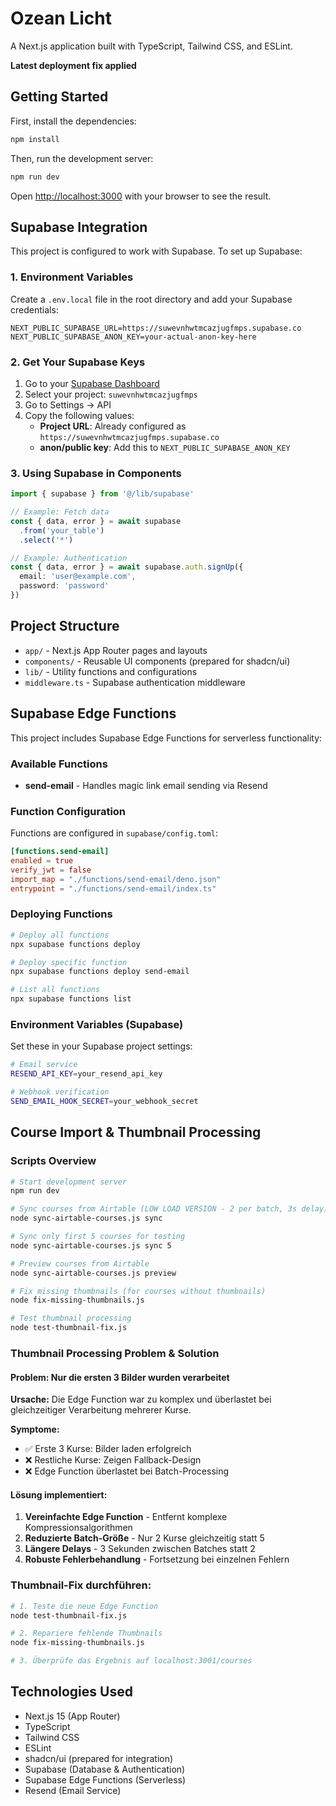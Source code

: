 # Ozean Licht

A Next.js application built with TypeScript, Tailwind CSS, and ESLint.

**Latest deployment fix applied**

## Getting Started

First, install the dependencies:

```bash
npm install
```

Then, run the development server:

```bash
npm run dev
```

Open [http://localhost:3000](http://localhost:3000) with your browser to see the result.

## Supabase Integration

This project is configured to work with Supabase. To set up Supabase:

### 1. Environment Variables

Create a `.env.local` file in the root directory and add your Supabase credentials:

```env
NEXT_PUBLIC_SUPABASE_URL=https://suwevnhwtmcazjugfmps.supabase.co
NEXT_PUBLIC_SUPABASE_ANON_KEY=your-actual-anon-key-here
```

### 2. Get Your Supabase Keys

1. Go to your [Supabase Dashboard](https://supabase.com/dashboard)
2. Select your project: `suwevnhwtmcazjugfmps`
3. Go to Settings → API
4. Copy the following values:
   - **Project URL**: Already configured as `https://suwevnhwtmcazjugfmps.supabase.co`
   - **anon/public key**: Add this to `NEXT_PUBLIC_SUPABASE_ANON_KEY`

### 3. Using Supabase in Components

```typescript
import { supabase } from '@/lib/supabase'

// Example: Fetch data
const { data, error } = await supabase
  .from('your_table')
  .select('*')

// Example: Authentication
const { data, error } = await supabase.auth.signUp({
  email: 'user@example.com',
  password: 'password'
})
```

## Project Structure

- `app/` - Next.js App Router pages and layouts
- `components/` - Reusable UI components (prepared for shadcn/ui)
- `lib/` - Utility functions and configurations
- `middleware.ts` - Supabase authentication middleware

## Supabase Edge Functions

This project includes Supabase Edge Functions for serverless functionality:

### Available Functions

- **send-email** - Handles magic link email sending via Resend

### Function Configuration

Functions are configured in `supabase/config.toml`:

```toml
[functions.send-email]
enabled = true
verify_jwt = false
import_map = "./functions/send-email/deno.json"
entrypoint = "./functions/send-email/index.ts"
```

### Deploying Functions

```bash
# Deploy all functions
npx supabase functions deploy

# Deploy specific function
npx supabase functions deploy send-email

# List all functions
npx supabase functions list
```

### Environment Variables (Supabase)

Set these in your Supabase project settings:

```bash
# Email service
RESEND_API_KEY=your_resend_api_key

# Webhook verification
SEND_EMAIL_HOOK_SECRET=your_webhook_secret
```

## Course Import & Thumbnail Processing

### Scripts Overview

```bash
# Start development server
npm run dev

# Sync courses from Airtable (LOW LOAD VERSION - 2 per batch, 3s delay)
node sync-airtable-courses.js sync

# Sync only first 5 courses for testing
node sync-airtable-courses.js sync 5

# Preview courses from Airtable
node sync-airtable-courses.js preview

# Fix missing thumbnails (for courses without thumbnails)
node fix-missing-thumbnails.js

# Test thumbnail processing
node test-thumbnail-fix.js
```

### Thumbnail Processing Problem & Solution

#### Problem: Nur die ersten 3 Bilder wurden verarbeitet

**Ursache:** Die Edge Function war zu komplex und überlastet bei gleichzeitiger Verarbeitung mehrerer Kurse.

**Symptome:**
- ✅ Erste 3 Kurse: Bilder laden erfolgreich
- ❌ Restliche Kurse: Zeigen Fallback-Design
- ❌ Edge Function überlastet bei Batch-Processing

#### Lösung implementiert:

1. **Vereinfachte Edge Function** - Entfernt komplexe Kompressionsalgorithmen
2. **Reduzierte Batch-Größe** - Nur 2 Kurse gleichzeitig statt 5
3. **Längere Delays** - 3 Sekunden zwischen Batches statt 2
4. **Robuste Fehlerbehandlung** - Fortsetzung bei einzelnen Fehlern

### Thumbnail-Fix durchführen:

```bash
# 1. Teste die neue Edge Function
node test-thumbnail-fix.js

# 2. Repariere fehlende Thumbnails
node fix-missing-thumbnails.js

# 3. Überprüfe das Ergebnis auf localhost:3001/courses
```

## Technologies Used

- Next.js 15 (App Router)
- TypeScript
- Tailwind CSS
- ESLint
- shadcn/ui (prepared for integration)
- Supabase (Database & Authentication)
- Supabase Edge Functions (Serverless)
- Resend (Email Service)